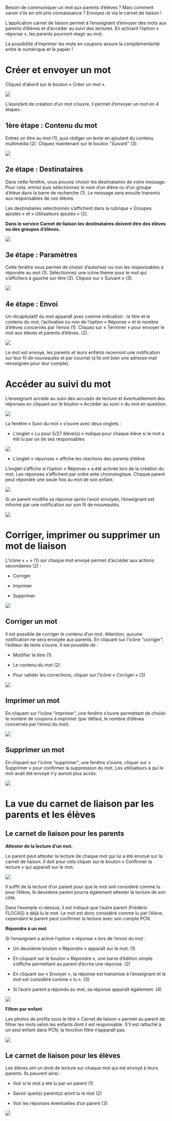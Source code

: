 Besoin de communiquer un mot aux parents d’élèves ? Mais comment savoir s’ils en ont pris connaissance ? Envoyez-le via le carnet de liaison !

L’application carnet de liaison permet à l’enseignant d’envoyer des mots aux parents d’élèves et d’accéder au suivi des lectures. En activant l’option « réponse », les parents pourront réagir au mot.

La possibilité d’imprimer les mots en coupons assure la complémentarité entre le numérique et le papier !


Créer et envoyer un mot
=======================

Cliquez d’abord sur le bouton « Créer un mot ».

![](.gitbook/assets/carnet_liaison_1.png)

L’assistant de création d’un mot s’ouvre, il permet d’envoyer un mot en 4 étapes :

1ère étape : Contenu du mot
---------------------------

Entrez un titre au mot (1), puis rédiger un texte en ajoutant du contenu multimédia (2). Cliquez maintenant sur le bouton “Suivant” (3).

![](.gitbook/assets/carnet_liaison_2.png)

2e étape : Destinataires
------------------------

Dans cette fenêtre, vous pouvez choisir les destinataires de votre message. Pour cela, entrez puis sélectionnez le nom d’un élève ou d’un groupe d’élève dans la barre de recherche (1). Le message sera ensuite transmis aux responsables de ces élèves.

Les destinataires sélectionnés s’affichent dans la rubrique « Groupes ajoutés » et « Utilisateurs ajoutés » (2).

**Dans le service Carnet de liaison les destinataires doivent être des élèves ou des groupes d’élèves.**

![](.gitbook/assets/carnet_liaison_3.png)

3e étape : Paramètres
---------------------

Cette fenêtre vous permet de choisir d’autoriser ou non les responsables à répondre au mot (1). Sélectionnez une icône thème pour le mot qui s’affichera à gauche sur titre (2). Cliquez sur « Suivant » (3).

![](.gitbook/assets/carnet_liaison_4.png)

4e étape : Envoi
----------------

Un récapitulatif du mot apparaît avec comme indication : le titre et le contenu du mot, l’activation ou non de l’option « Réponse » et le nombre d’élèves concernés par l’envoi (1). Cliquez sur « Terminer » pour envoyer le mot aux élèves et parents d’élèves. (2).

![](.gitbook/assets/carnet_liaison_5.png)

Le mot est envoyé, les parents et leurs enfants recevront une notification sur leur fil de nouveautés et par courriel (s’ils ont bien une adresse mail renseignée pour leur compte).

Accéder au suivi du mot
=======================

L’enseignant accède au suivi des accusés de lecture et éventuellement des réponses en cliquant sur le bouton « Accéder au suivi » du mot en question.

![](.gitbook/assets/carnet_liaison_6.png)

La fenêtre « Suivi du mot » s’ouvre avec deux onglets :

-   L’onglet « Lu pour 5/27 élève(s) » indique pour chaque élève si le mot a été lu par un de ses responsables

![](.gitbook/assets/carnet_liaison_7.png)

-   L’onglet « réponses » affiche les réactions des parents d’élève

L’onglet s’affiche si l’option « Réponse » a été activée lors de la création du mot. Les réponses s’affichent par ordre ante chronologique. Chaque parent peut répondre une seule fois au mot de son enfant.

![](.gitbook/assets/carnet_liaison_8.png)

Si un parent modifie sa réponse après l’avoir envoyée, l’enseignant est informé par une notification sur son fil de nouveautés.

![](.gitbook/assets/carnet_liaison_9.png)

Corriger, imprimer ou supprimer un mot de liaison
=================================================

L’icône « + » (1) sur chaque mot envoyé permet d’accéder aux actions secondaires (2) :

-   Corriger

-   Imprimer

-   Supprimer

![](.gitbook/assets/carnet_liaison_10.png)

Corriger un mot
---------------

Il est possible de corriger le contenu d’un mot. Attention, aucune notification ne sera envoyée aux parents. En cliquant sur l’icône “corriger”, l’éditeur de texte s’ouvre. Il est possible de :

-   Modifier le titre (1)

-   Le contenu du mot (2)

-   Pour valider les corrections, cliquer sur l’icône « Corriger » (3)

![](.gitbook/assets/carnet_liaison_11.png)

Imprimer un mot
---------------

En cliquant sur l’icône “imprimer”, une fenêtre s’ouvre permettant de choisir le nombre de coupons à imprimer (par défaut, le nombre d’élèves concernés par l’envoi du mot).

![](.gitbook/assets/carnet_liaison_12.png)

Supprimer un mot
----------------

En cliquant sur l’icône “supprimer”, une fenêtre s’ouvre, cliquer sur « Supprimer » pour confirmer la suppression du mot. Les utilisateurs à qui le mot avait été envoyé n’y auront plus accès.

![](.gitbook/assets/carnet_liaison_13.png)

La vue du carnet de liaison par les parents et les élèves
=========================================================

Le carnet de liaison pour les parents
-------------------------------------

**Attester de la lecture d’un mot.**

Le parent peut attester la lecture de chaque mot qui lui a été envoyé sur la carnet de liaison. Il doit pour cela cliquer sur le bouton « Confirmer la lecture » qui apparaît sur le mot.

![](.gitbook/assets/carnet_liaison_14.png)

Il suffit de la lecture d’un parent pour que le mot soit considéré comme lu pour l’élève, le deuxième parent pourra également attester la lecture de son côté.

Dans l’exemple ci-dessus, il est indiqué que l’autre parent (Frédéric FLOCAS) a déjà lu le mot. Le mot est donc considéré comme lu par l’élève, cependant le parent peut confirmer la lecture avec son compte PCN.

**Répondre à un mot**

Si l’enseignant a activé l’option « réponse » lors de l’envoi du mot :

-   Un deuxième bouton « Répondre » apparaît sur le mot. (1)

-   En cliquant sur le bouton « Répondre », une barre d’édition simple s’affiche permettant au parent d’écrire une réponse. (2)

-   En cliquant sur « Envoyer », la réponse est transmise à l’enseignant et le mot est considéré comme « lu ». (3)

-   Si l’autre parent a répondu au mot, sa réponse apparaît également. (4)

![](.gitbook/assets/carnet_liaison_15.png)

**Filtrer par enfant**

Les photos de profils sous le titre « Carnet de liaison » permet au parent de filtrer les mots selon les enfants dont il est responsable. S’il est rattaché à un seul enfant dans PCN, la fonction filtre n’apparaît pas.

![](.gitbook/assets/carnet_liaison_16.png)

Le carnet de liaison pour les élèves
------------------------------------

Les élèves ont un droit de lecture sur chaque mot qui est envoyé à leurs parents. Ils peuvent ainsi :

-   Voir si le mot a été lu par un parent (1)

-   Savoir quel(s) parent(s) a/ont lu le mot (2)

-   Voir les réponses éventuelles d’un parent (3)

![](.gitbook/assets/carnet_liaison_17.png)

